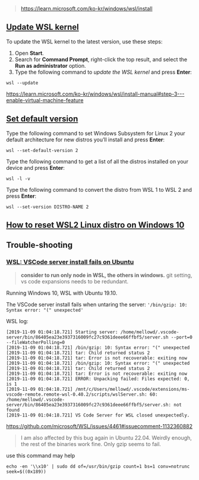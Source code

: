 
> https://learn.microsoft.com/ko-kr/windows/wsl/install

## [Update WSL kernel](https://pureinfotech.com/install-windows-subsystem-linux-2-windows-10/)

To update the WSL kernel to the latest version, use these steps:

1. Open **Start**.
2. Search for **Command Prompt**, right-click the top result, and select the **Run as administrator** option.
3. Type the following command to *update the WSL kernel* and press **Enter**:

```shell
wsl --update
```

https://learn.microsoft.com/ko-kr/windows/wsl/install-manual#step-3---enable-virtual-machine-feature

## [Set default version](https://pureinfotech.com/upgrade-wsl2-wsl1-windows-10/)

Type the following command to set Windows Subsystem for Linux 2 your default architecture for new distros you’ll install and press **Enter**:

```shell
wsl --set-default-version 2
```

Type the following command to get a list of all the distros installed on your device and press **Enter**:

```shell
wsl -l -v
```

Type the following command to convert the distro from WSL 1 to WSL 2 and press **Enter**:

```shell
wsl --set-version DISTRO-NAME 2
```

## [How to reset WSL2 Linux distro on Windows 10](https://pureinfotech.com/reset-wsl2-linux-distro-windows-10/)

## Trouble-shooting

### [WSL: VSCode server install fails on Ubuntu](https://github.com/microsoft/vscode-remote-release/issues/1856)

> **consider to run only node in WSL, the others in windows.**
> git setting, vs code expansions needs to be redundant.

Running Windows 10, WSL with Ubuntu 19.10.

The VSCode server install fails when untaring the server: `'/bin/gzip: 10: Syntax error: "(" unexpected'`

WSL log:

```shell
[2019-11-09 01:04:18.721] Starting server: /home/mellowd/.vscode-server/bin/86405ea23e3937316009fc27c9361deee66ffbf5/server.sh --port=0 --fileWatcherPolling=0
[2019-11-09 01:04:18.721] /bin/gzip: 10: Syntax error: "(" unexpected
[2019-11-09 01:04:18.721] tar: Child returned status 2
[2019-11-09 01:04:18.721] tar: Error is not recoverable: exiting now
[2019-11-09 01:04:18.721] /bin/gzip: 10: Syntax error: "(" unexpected
[2019-11-09 01:04:18.721] tar: Child returned status 2
[2019-11-09 01:04:18.721] tar: Error is not recoverable: exiting now
[2019-11-09 01:04:18.721] ERROR: Unpacking failed: Files expected: 0, is 1
[2019-11-09 01:04:18.721] /mnt/c/Users/mellowd/.vscode/extensions/ms-vscode-remote.remote-wsl-0.40.2/scripts/wslServer.sh: 60: /home/mellowd/.vscode-server/bin/86405ea23e3937316009fc27c9361deee66ffbf5/server.sh: not found
[2019-11-09 01:04:18.721] VS Code Server for WSL closed unexpectedly.
```

https://github.com/microsoft/WSL/issues/4461#issuecomment-1132360882

> I am also affected by this bug again in Ubuntu 22.04. Weirdly enough, the rest of the binaries work fine. Only gzip seems to fail.

use this command may help

```shell
echo -en '\\x10' | sudo dd of=/usr/bin/gzip count=1 bs=1 conv=notrunc seek=$((0x189))
```
